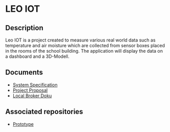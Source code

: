 # LEO IOT

## Description
Leo IOT is a project created to measure various real world data
such as temperature and air moisture which are collected from sensor
boxes placed in the rooms of the school building. The application
will display the data on a dashboard and a 3D-Modell.

## Documents

- [System Specification](https://2021-4ahitm-itp.github.io/01-project-proposal-school-iot/)
- [Project Proposal](https://2021-4ahitm-itp.github.io/01-project-proposal-school-iot/Proposal)
- [Local Broker Doku](https://2021-4ahitm-itp.github.io/01-project-proposal-school-iot/Localbroker_Doku)

## Associated repositories

- [Prototype](https://github.com/QuirinEcker/quarkus-mqtt)
